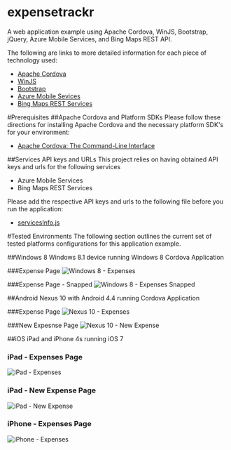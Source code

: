 expensetrackr
=============

A web application example using Apache Cordova, WinJS, Bootstrap, jQuery, Azure Mobile Services, and Bing Maps REST API.

The following are links to more detailed information for each piece of technology used:
* [Apache Cordova](http://cordova.apache.org/docs/en/3.4.0/guide_overview_index.md.html#Overview)
* [WinJS](http://try.buildwinjs.com)
* [Bootstrap](http://getbootstrap.com)
* [Azure Mobile Sevices](http://azure.microsoft.com/en-us/develop/mobile/)
* [Bing Maps REST Services](http://msdn.microsoft.com/en-us/library/ff701713.aspx)

#Prerequisites
##Apache Cordova and Platform SDKs
Please follow these directions for installing Apache Cordova and the necessary platform SDK's for your environment:
* [Apache Cordova: The Command-Line Interface](http://cordova.apache.org/docs/en/3.4.0/guide_cli_index.md.html#The%20Command-Line%20Interface)

##Services API keys and URLs
This project relies on having obtained API keys and urls for the following services
* Azure Mobile Services
* Bing Maps REST Services

Please add the respective API keys and urls to the following file before you run the application:
* [servicesInfo.js](https://github.com/pgills/expensetrackr/blob/master/www/js/core/services/servicesInfo.js)

#Tested Environments
The following section outlines the current set of tested platforms configurations for this application example.

##Windows 8
Windows 8.1 device running Windows 8 Cordova Application

###Expense Page
![Windows 8 - Expenses](https://github.com/pgills/expensetrackr/wiki/screenshots/Windows8Expenses.png)

###Expense Page - Snapped
![Windows 8 - Expenses Snapped](https://github.com/pgills/expensetrackr/wiki/screenshots/Windows8ExpensesSnapped.png)

##Android
Nexus 10 with Android 4.4 running Cordova Application

###Expense Page
![Nexus 10 - Expenses](https://github.com/pgills/expensetrackr/wiki/screenshots/Nexus10Expenses.png)

###New Expesnse Page
![Nexus 10 - New Expense](https://github.com/pgills/expensetrackr/wiki/screenshots/Nexus10NewExpense.png)

##iOS
iPad and iPhone 4s running iOS 7

### iPad - Expenses Page
![iPad - Expenses](https://github.com/pgills/expensetrackr/wiki/screenshots/iPadExpenses.PNG)

### iPad - New Expense Page
![iPad - New Expense](https://github.com/pgills/expensetrackr/wiki/screenshots/iPadNewExpense.png)

### iPhone - Expenses Page
![iPhone - Expenses](https://github.com/pgills/expensetrackr/wiki/screenshots/iPhone4sExpenses.png)


